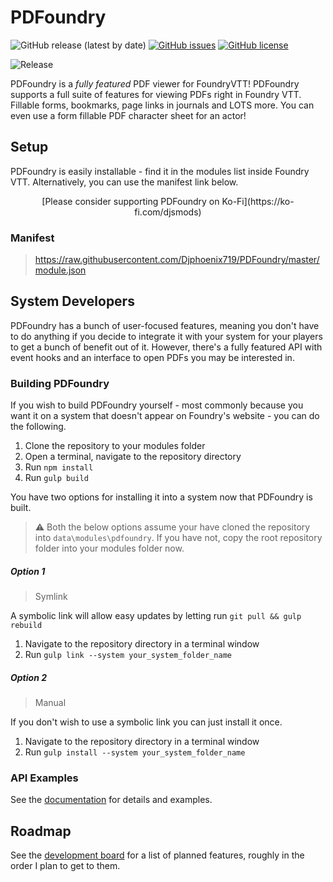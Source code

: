 # PDFoundry

![GitHub release (latest by date)](https://img.shields.io/github/v/release/DJPhoenix719/PDFoundry)
[![GitHub issues](https://img.shields.io/github/issues/Djphoenix719/PDFoundry)](https://github.com/Djphoenix719/PDFoundry/issues)
[![GitHub license](https://img.shields.io/github/license/Djphoenix719/PDFoundry)](https://github.com/Djphoenix719/PDFoundry/blob/master/LICENSE)

![Release](https://github.com/Djphoenix719/PDFoundry/workflows/Release/badge.svg)

PDFoundry is a *fully featured* PDF viewer for FoundryVTT!  PDFoundry supports a full suite of features for viewing PDFs right in Foundry VTT. Fillable forms, bookmarks, page links in journals and LOTS more. You can even use a form fillable PDF character sheet for an actor!

## Setup
PDFoundry is easily installable - find it in the modules list inside Foundry VTT. Alternatively, you can use the manifest link below.

<p align="center">
    [Please consider supporting PDFoundry on Ko-Fi](https://ko-fi.com/djsmods)
</p>

### Manifest
> https://raw.githubusercontent.com/Djphoenix719/PDFoundry/master/module.json


## System Developers
PDFoundry has a bunch of user-focused features, meaning you don't have to do anything if you decide to integrate it with your system for your players to get a bunch of benefit out of it. However, there's a fully featured API with event hooks and an interface to open PDFs you may be interested in.

### Building PDFoundry
If you wish to build PDFoundry yourself - most commonly because you want it on a system that doesn't appear on Foundry's website - you can do the following.

1. Clone the repository to your modules folder
2. Open a terminal, navigate to the repository directory
3. Run `npm install`
4. Run `gulp build`

You have two options for installing it into a system now that PDFoundry is built.

> :warning: Both the below options assume your have cloned the repository into `data\modules\pdfoundry`. If you have not, copy the root repository folder into your modules folder now.

##### Option 1
> Symlink

A symbolic link will allow easy updates by letting run `git pull && gulp rebuild`

1. Navigate to the repository directory in a terminal window
2. Run `gulp link --system your_system_folder_name`

##### Option 2
> Manual

If you don't wish to use a symbolic link you can just install it once.

1. Navigate to the repository directory in a terminal window
2. Run `gulp install --system your_system_folder_name`

### API Examples

See the [documentation](https://djphoenix719.github.io/PDFoundry/index.html) for details and examples.

## Roadmap
See the [development board](https://github.com/Djphoenix719/PDFoundry/projects/1#column-9772243) for a list of planned features, roughly in the order I plan to get to them.
